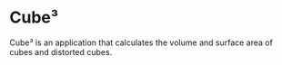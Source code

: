 # Cube³
Cube³ is an application that calculates the volume and surface area of cubes and distorted cubes.
